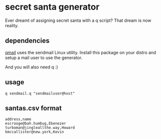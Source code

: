 # secret santa generator

Ever dreamt of assigning secret santa with a q script? That dream is now reality.

## dependencies

[qmail](https://github.com/t-martin/qmail) uses the sendmail Linux utility. Install this package on your distro and setup a mail user to use the generator.

And you will also need q :)

## usage

`q sendmail.q "sendmailuser@host"`

## santas.csv format

```
address,name
escrooge@bah.humbug,Ebenezer
turboman@jingleallthe.way,Howard
kmccallister@new.york,Kevin
```

